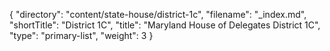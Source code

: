 {
  "directory": "content/state-house/district-1c",
  "filename": "_index.md",
  "shortTitle": "District 1C",
  "title": "Maryland House of Delegates District 1C",
  "type": "primary-list",
  "weight": 3
}
